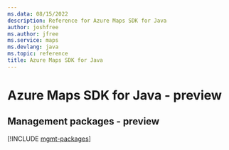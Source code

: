```yaml
---
ms.data: 08/15/2022
description: Reference for Azure Maps SDK for Java
author: joshfree
ms.author: jfree
ms.service: maps
ms.devlang: java
ms.topic: reference
title: Azure Maps SDK for Java
---
```

# Azure Maps SDK for Java - preview

## Management packages - preview
[!INCLUDE [mgmt-packages](maps-mgmt-index.md)]